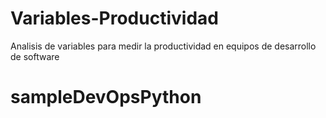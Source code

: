# Variables-Productividad
Analisis de variables para medir la productividad en equipos de desarrollo de software

# sampleDevOpsPython


